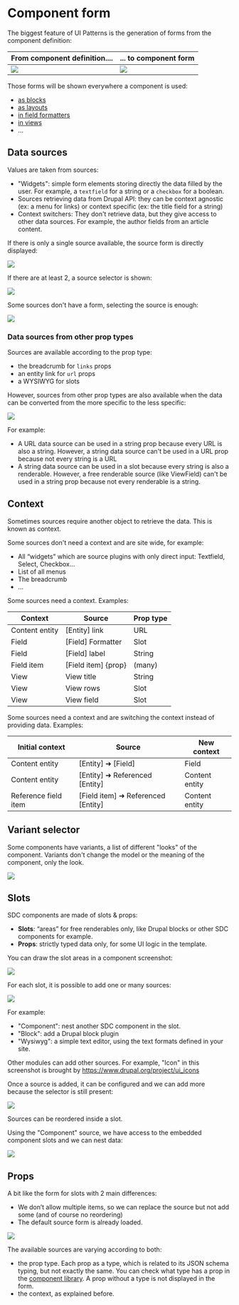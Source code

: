 # Component form

The biggest feature of UI Patterns is the generation of forms from the component definition:

| From component definition....     | ... to component form   |
| --------------------------------- | ----------------------- |
| ![](images/bs-alert-example.webp) | ![](images/form-1.webp) |

Those forms will be shown everywhere a component is used:

- [as blocks](1-as-block.md)
- [as layouts](1-as-block.md)
- [in field formatters](1-as-block.md)
- [in views](1-as-block.md)
- ...

## Data sources

Values are taken from sources:

- "Widgets": simple form elements storing directly the data filled by the user. For example, a `textfield` for a string or a `checkbox` for a boolean.
- Sources retrieving data from Drupal API: they can be context agnostic (ex: a menu for links) or context specific (ex: the title field for a string)
- Context switchers: They don't retrieve data, but they give access to other data sources. For example, the author fields from an article content.

If there is only a single source available, the source form is directly displayed:

![](images/sources-1.webp)

If there are at least 2, a source selector is shown:

![](images/sources-2.webp)

Some sources don't have a form, selecting the source is enough:

![](images/sources-3.webp)

### Data sources from other prop types

Sources are available according to the prop type:

- the breadcrumb for `links` props
- an entity link for `url` props
- a WYSIWYG for slots

However, sources from other prop types are also available when the data can be converted from the more specific to the less specific:

![](images/converted.webp)

For example:

- A URL data source can be used in a string prop because every URL is also a string. However, a string data source can't be used in a URL prop because not every string is a URL
- A string data source can be used in a slot because every string is also a renderable. However, a free renderable source (like ViewField) can't be used in a string prop because not every renderable is a string.

## Context

Sometimes sources require another object to retrieve the data. This is known as context.

Some sources don't need a context and are site wide, for example:

- All “widgets” which are source plugins with only direct input: Textfield, Select, Checkbox…
- List of all menus
- The breadcrumb
- …

Some sources need a context. Examples:

| Context        | Source              | Prop type |
| -------------- | ------------------- | --------- |
| Content entity | [Entity] link       | URL       |
| Field          | [Field] Formatter   | Slot      |
| Field          | [Field] label       | String    |
| Field item     | [Field item] {prop} | (many)    |
| View           | View title          | String    |
| View           | View rows           | Slot      |
| View           | View field          | Slot      |

Some sources need a context and are switching the context instead of providing data. Examples:

| Initial context      | Source                             | New context    |
| -------------------- | ---------------------------------- | -------------- |
| Content entity       | [Entity] ➜ [Field]                 | Field          |
| Content entity       | [Entity] ➜ Referenced [Entity]     | Content entity |
| Reference field item | [Field item] ➜ Referenced [Entity] | Content entity |

## Variant selector

Some components have variants, a list of different "looks" of the component. Variants don't change the model or the meaning of the component, only the look.

![](images/variant-1.webp)

## Slots

SDC components are made of slots & props:

- **Slots**: “areas” for free renderables only, like Drupal blocks or other SDC components for example.
- **Props**: strictly typed data only, for some UI logic in the template.

You can draw the slot areas in a component screenshot:

![](images/slots-vs-props.webp)

For each slot, it is possible to add one or many sources:

![](images/slot-1.webp)

For example:

- "Component": nest another SDC component in the slot.
- "Block": add a Drupal block plugin
- "Wysiwyg": a simple text editor, using the text formats defined in your site.

Other modules can add other sources. For example, "Icon" in this screenshot is brought by https://www.drupal.org/project/ui_icons

Once a source is added, it can be configured and we can add more because the selector is still present:

![](images/slot-2.webp)

Sources can be reordered inside a slot.

Using the "Component" source, we have access to the embedded component slots and we can nest data:

![](images/slot-3.webp)

## Props

A bit like the form for slots with 2 main differences:

- We don’t allow multiple items, so we can replace the source but not add some (and of course no reordering)
- The default source form is already loaded.

![](images/props-1.webp)

The available sources are varying according to both:

- the prop type. Each prop as a type, which is related to its JSON schema typing, but not exactly the same. You can check what type has a prop in the [component library](../2-authors/1-stories-and-library.md). A prop without a type is not displayed in the form.
- the context, as explained before.

